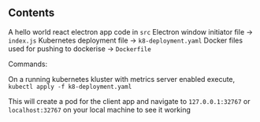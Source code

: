 Contents
--------

A hello world react electron app code in `src`
Electron window initiator file -> `index.js`
Kubernetes deployment file -> `k8-deployment.yaml`
Docker files used for pushing to dockerise -> `Dockerfile`

Commands:

On a running kubernetes kluster with metrics server enabled execute,
`kubectl apply -f k8-deployment.yaml`

This will create a pod for the client app and navigate to `127.0.0.1:32767` or `localhost:32767`
on your local machine to see it working